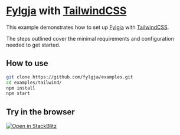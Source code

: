 # [Fylgja] with [TailwindCSS]

This example demonstrates how to set up [Fylgja] with [TailwindCSS].

The steps outlined cover the minimal requirements and configuration needed to get started.

[Fylgja]: https://fylgja.dev/
[TailwindCSS]: https://tailwindcss.com/

## How to use

```sh
git clone https://github.com/fylgja/examples.git
cd examples/tailwind/
npm install
npm start
```

## Try in the browser

[![Open in StackBlitz](https://developer.stackblitz.com/img/open_in_stackblitz.svg)](https://stackblitz.com/github/fylgja/examples/tree/main/tailwind?file=index.html)
